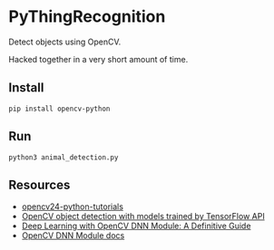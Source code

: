 # PyThingRecognition
Detect objects using OpenCV.

Hacked together in a very short amount of time.

## Install
```
pip install opencv-python
```

## Run
```
python3 animal_detection.py
```

## Resources

- [opencv24-python-tutorials](https://opencv24-python-tutorials.readthedocs.io/en/latest/index.html)
- [OpenCV object detection with models trained by TensorFlow API](https://github.com/opencv/opencv/wiki/TensorFlow-Object-Detection-API)
- [Deep Learning with OpenCV DNN Module: A Definitive Guide](https://learnopencv.com/deep-learning-with-opencvs-dnn-module-a-definitive-guide/)
- [OpenCV DNN Module docs](https://docs.opencv.org/4.x/d2/d58/tutorial_table_of_content_dnn.html)

